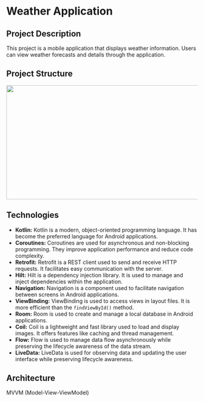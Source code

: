# Weather Application

## Project Description

This project is a mobile application that displays weather information. Users can view weather forecasts and details through the application.

## Project Structure

<img height= "300" width="800" src="https://github.com/eneserdo1/WeatherApplication/assets/60261458/585f0e41-dd6a-4c8d-8d37-cd504915fe2c" />

## Technologies

- **Kotlin:** Kotlin is a modern, object-oriented programming language. It has become the preferred language for Android applications.
- **Coroutines:** Coroutines are used for asynchronous and non-blocking programming. They improve application performance and reduce code complexity.
- **Retrofit:** Retrofit is a REST client used to send and receive HTTP requests. It facilitates easy communication with the server.
- **Hilt:** Hilt is a dependency injection library. It is used to manage and inject dependencies within the application.
- **Navigation:** Navigation is a component used to facilitate navigation between screens in Android applications.
- **ViewBinding:** ViewBinding is used to access views in layout files. It is more efficient than the `findViewById()` method.
- **Room:** Room is used to create and manage a local database in Android applications.
- **Coil:** Coil is a lightweight and fast library used to load and display images. It offers features like caching and thread management.
- **Flow:** Flow is used to manage data flow asynchronously while preserving the lifecycle awareness of the data stream.
- **LiveData:** LiveData is used for observing data and updating the user interface while preserving lifecycle awareness.

## Architecture

MVVM (Model-View-ViewModel)
